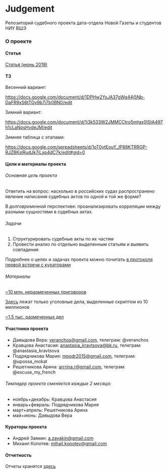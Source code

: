 # Judgement
Репозиторий судебного проекта дата-отдела Новой Газеты и студентов НИУ ВШЭ

### О проекте

#### Статья

[Статья (июнь 2019)](https://github.com/AnastasijaKravtsova/judgement/blob/master/judgment_paper.pdf)

#### ТЗ

Весенний вариант:

https://docs.google.com/document/d/1DPHw2YsJA37gWg44j5Nb-DaFR9xS6tTGv9b7i7b0BN0/edit

Зимний вариант:

https://docs.google.com/document/d/1i3k533W2JMMCCtro5mtgx0lStA497h1cLaNosHvdeJM/edit

Зимняя таблица с этапами:

https://docs.google.com/spreadsheets/d/1oT0ytEouY_lP88KTRRGP-RJZBKslRudJk7iLxp4dC7k/edit#gid=0

#### Цели и материалы проекта

###### Основная цель проекта

Ответить на вопрос: насколько в российских судах распространено явление написания судебных актов по одной и той же форме?

В *долговременной* перспективе: проанализировать корреляции между разными сущностями в судебных актах.

###### Задачи

1) Структурировать судебные акты по их частям
2) Провести анализ по отдельно выделенным статьям и выявить совпадения

Подробнее о целях и задачах проекта можно почитать [в протоколе первой встречи с кураторами](https://github.com/AnastasijaKravtsova/judgement/blob/master/reports/report_05112018.md)

###### Материалы

[~10 млн. неразмеченных приговоров](https://www.dropbox.com/sh/3h6fpq94z8ljt8z/AACl_c5wAE6a4uQt9Zhy2iXQa?dl=0&preview=sou.tar)

[Здесь](https://drive.google.com/drive/folders/1glH5lR06mwtLm_bHo-in1D-Km7Fk-jPp) лежат только уголовные дела, выделенные скриптом из 10 миллионов

[~1.5 тыс. размеченных дел](https://www.dropbox.com/sh/31j60nca3u20uwb/AABMZ_honfEUDoEDHA788PUja?dl=0)


#### Участники проекта

- Давыдова Вера:  veranchos@gmail.com, телеграм: @veranchos
- Кравцова Анастасия: anastasia_kravtsova@bk.ru, телеграм: @anastasia_kravtsova
- Подрядчикова Мария: mpodr2015@gmail.com, телеграм: @upossa_mokat
- Решетникова Арина:  arrrina.r@gmail.com, телеграм: @excuse_my_french

###### Тимлидер проекта сменяется каждые 2 месяца:

- ноябрь+декабрь: Кравцова Анастасия
- январь+февраль: Подрядчикова Мария
- март+апрель: Решетникова Арина
- май+июнь: Давыдова Вера

#### Кураторы проекта

- Андрей Заякин:  a.zayakin@gmail.com
- Михаил Копотев: mihail.kopotev@gmail.com

#### Отчетность

Отчеты хранятся [здесь](https://github.com/AnastasijaKravtsova/judgement/blob/master/reports)
